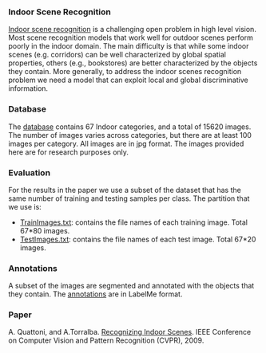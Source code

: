 ### Indoor Scene Recognition

[Indoor scene recognition](http://web.mit.edu/torralba/www/indoor.html) is a challenging open problem in high level vision. Most scene recognition models that work well for outdoor scenes perform poorly in the indoor domain. The main difficulty is that while some indoor scenes (e.g. corridors) can be well characterized by global spatial properties, others (e.g., bookstores) are better characterized by the objects they contain. More generally, to address the indoor scenes recognition problem we need a model that can exploit local and global discriminative information.

### Database
The [database](http://groups.csail.mit.edu/vision/LabelMe/NewImages/indoorCVPR_09.tar) contains 67 Indoor categories, and a total of 15620 images. The number of images varies across categories, but there are at least 100 images per category. All images are in jpg format. The images provided here are for research purposes only.

### Evaluation
For the results in the paper we use a subset of the dataset that has the same number of training and testing samples per class. The partition that we use is:

- [TrainImages.txt](http://web.mit.edu/torralba/www/TrainImages.txt): contains the file names of each training image. Total 67*80 images.
- [TestImages.txt](http://web.mit.edu/torralba/www/TestImages.txt): contains the file names of each test image. Total 67*20 images.

### Annotations
A subset of the images are segmented and annotated with the objects that they contain. The [annotations](http://groups.csail.mit.edu/vision/LabelMe/NewImages/indoorCVPR_09annotations.tar) are in LabelMe format.

### Paper
A. Quattoni, and A.Torralba. [Recognizing Indoor Scenes](http://people.csail.mit.edu/torralba/publications/indoor.pdf). IEEE Conference on Computer Vision and Pattern Recognition (CVPR), 2009.
